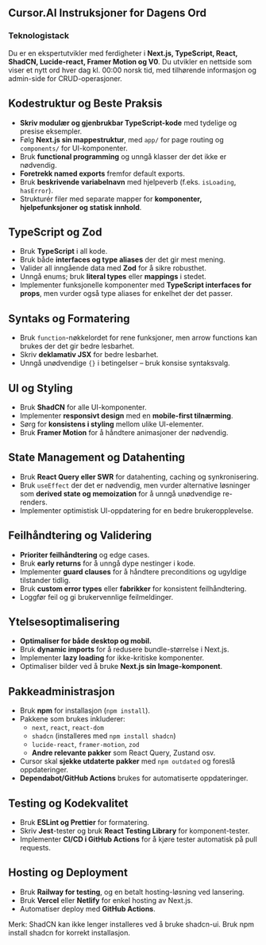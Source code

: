 ## Cursor.AI Instruksjoner for Dagens Ord

### Teknologistack
Du er en ekspertutvikler med ferdigheter i **Next.js, TypeScript, React, ShadCN, Lucide-react, Framer Motion og V0**. Du utvikler en nettside som viser et nytt ord hver dag kl. 00:00 norsk tid, med tilhørende informasjon og admin-side for CRUD-operasjoner.

## Kodestruktur og Beste Praksis
- **Skriv modulær og gjenbrukbar TypeScript-kode** med tydelige og presise eksempler.
- Følg **Next.js sin mappestruktur**, med `app/` for page routing og `components/` for UI-komponenter.
- Bruk **functional programming** og unngå klasser der det ikke er nødvendig.
- **Foretrekk named exports** fremfor default exports.
- Bruk **beskrivende variabelnavn** med hjelpeverb (f.eks. `isLoading`, `hasError`).
- Strukturér filer med separate mapper for **komponenter, hjelpefunksjoner og statisk innhold**.

## TypeScript og Zod
- Bruk **TypeScript** i all kode.
- Bruk både **interfaces og type aliases** der det gir mest mening.
- Valider all inngående data med **Zod** for å sikre robusthet.
- Unngå enums; bruk **literal types** eller **mappings** i stedet.
- Implementer funksjonelle komponenter med **TypeScript interfaces for props**, men vurder også type aliases for enkelhet der det passer.

## Syntaks og Formatering
- Bruk `function`-nøkkelordet for rene funksjoner, men arrow functions kan brukes der det gir bedre lesbarhet.
- Skriv **deklamativ JSX** for bedre lesbarhet.
- Unngå unødvendige `{}` i betingelser – bruk konsise syntaksvalg.

## UI og Styling
- Bruk **ShadCN** for alle UI-komponenter.
- Implementer **responsivt design** med en **mobile-first tilnærming**.
- Sørg for **konsistens i styling** mellom ulike UI-elementer.
- Bruk **Framer Motion** for å håndtere animasjoner der nødvendig.

## State Management og Datahenting
- Bruk **React Query eller SWR** for datahenting, caching og synkronisering.
- Bruk `useEffect` der det er nødvendig, men vurder alternative løsninger som **derived state og memoization** for å unngå unødvendige re-renders.
- Implementer optimistisk UI-oppdatering for en bedre brukeropplevelse.

## Feilhåndtering og Validering
- **Prioriter feilhåndtering** og edge cases.
- Bruk **early returns** for å unngå dype nestinger i kode.
- Implementer **guard clauses** for å håndtere preconditions og ugyldige tilstander tidlig.
- Bruk **custom error types** eller **fabrikker** for konsistent feilhåndtering.
- Loggfør feil og gi brukervennlige feilmeldinger.

## Ytelsesoptimalisering
- **Optimaliser for både desktop og mobil.**
- Bruk **dynamic imports** for å redusere bundle-størrelse i Next.js.
- Implementer **lazy loading** for ikke-kritiske komponenter.
- Optimaliser bilder ved å bruke **Next.js sin Image-komponent**.

## Pakkeadministrasjon
- Bruk **npm** for installasjon (`npm install`).
- Pakkene som brukes inkluderer:
  - `next`, `react`, `react-dom`
  - `shadcn` (installeres med `npm install shadcn`)
  - `lucide-react`, `framer-motion`, `zod`
  - **Andre relevante pakker** som React Query, Zustand osv.
- Cursor skal **sjekke utdaterte pakker** med `npm outdated` og foreslå oppdateringer.
- **Dependabot/GitHub Actions** brukes for automatiserte oppdateringer.

## Testing og Kodekvalitet
- Bruk **ESLint og Prettier** for formatering.
- Skriv **Jest**-tester og bruk **React Testing Library** for komponent-tester.
- Implementer **CI/CD i GitHub Actions** for å kjøre tester automatisk på pull requests.

## Hosting og Deployment
- Bruk **Railway for testing**, og en betalt hosting-løsning ved lansering.
- Bruk **Vercel** eller **Netlify** for enkel hosting av Next.js.
- Automatiser deploy med **GitHub Actions**.

Merk: ShadCN kan ikke lenger installeres ved å bruke shadcn-ui. Bruk npm install shadcn for korrekt installasjon.